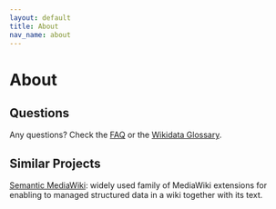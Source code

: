 ```yaml
---
layout: default
title: About
nav_name: about
---
```


# About

## Questions
Any questions? Check the [FAQ]({{site.url}}/faq) or the [Wikidata Glossary](https://www.wikidata.org/wiki/Wikidata:Glossary).

## Similar Projects
[Semantic MediaWiki](https://semantic-mediawiki.org/): widely used family of MediaWiki extensions for enabling to managed structured data in a wiki together with its text.
